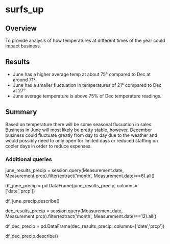# surfs_up

## Overview
To provide analysis of how temperatures at different times of the year could impact business.

## Results
* June has a higher average temp at about 75° compared to Dec at around 71°
* June has a smaller fluctuation in temperatures of 21° compared to Dec at 27°
* June average temperature is above 75% of Dec temperature readings.

## Summary 
Based on temperature there will be some seasonal flucuation in sales.  Business in June will most likely be pretty stable, however, December business could fluctuate greatly from day to day due to the weather and would possibly need to only open for limited days or reduced staffing on cooler days in order to reduce expenses. 

### Additional queries

june_results_precip = session.query(Measurement.date, Measurement.prcp).filter(extract('month', Measurement.date)==6).all()

df_june_precip = pd.DataFrame(june_results_precip, columns=['date','prcp'])

df_june_precip.describe()

dec_results_precip = session.query(Measurement.date, Measurement.prcp).filter(extract('month', Measurement.date)==12).all()

df_dec_precip = pd.DataFrame(dec_results_precip, columns=['date','prcp'])

df_dec_precip.describe()
